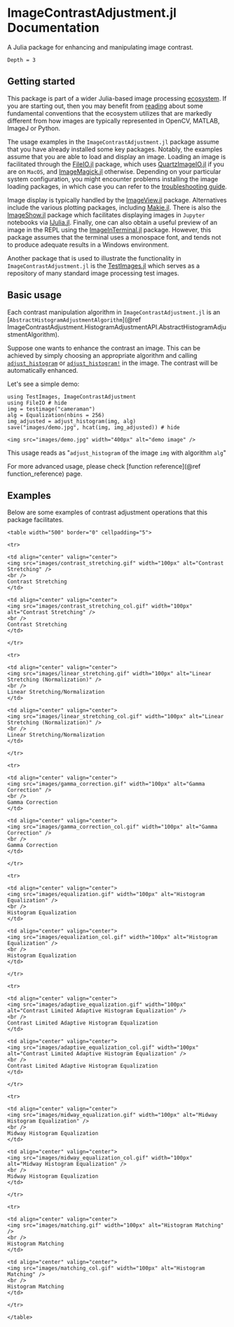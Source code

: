 # ImageContrastAdjustment.jl Documentation

A Julia package for enhancing and manipulating image contrast.

```@contents
Depth = 3
```

## Getting started
This package is part of a wider Julia-based image processing
[ecosystem](https://github.com/JuliaImages). If you are starting out, then you
may benefit from [reading](https://juliaimages.org/latest/quickstart/) about
some fundamental conventions that the ecosystem utilizes that are markedly
different from how images are typically represented in OpenCV, MATLAB, ImageJ or
Python.

The usage examples in the `ImageContrastAdjustment.jl` package assume that you have
already installed some key packages. Notably, the examples assume that you are
able to load and display an image. Loading an image is facilitated through the
[FileIO.jl](https://github.com/JuliaIO/FileIO.jl) package, which uses
[QuartzImageIO.jl](https://github.com/JuliaIO/QuartzImageIO.jl) if you are on
`MacOS`, and [ImageMagick.jl](https://github.com/JuliaIO/ImageMagick.jl)
otherwise. Depending on your particular system configuration, you might
encounter problems installing the image loading packages, in which case you can
refer to the [troubleshooting
guide](https://juliaimages.org/latest/troubleshooting/#Installation-troubleshooting-1).

Image display is typically handled by the
[ImageView.jl](https://github.com/JuliaImages/ImageView.jl) package. 
Alternatives include the various plotting packages, including
[Makie.jl](https://github.com/JuliaPlots/Makie.jl). There is
also the [ImageShow.jl](https://github.com/JuliaImages/ImageShow.jl) package
which facilitates displaying images in `Jupyter` notebooks via
[IJulia.jl](https://github.com/JuliaLang/IJulia.jl).
Finally, one can also obtain a useful preview of an image in the REPL using the
[ImageInTerminal.jl](https://github.com/JuliaImages/ImageInTerminal.jl) package.
However, this package assumes that the terminal uses a monospace font, and tends
not to produce adequate results in a Windows environment.

Another package that is used to illustrate the functionality in
`ImageContrastAdjustment.jl` is the
[TestImages.jl](https://github.com/JuliaImages/TestImages.jl) which serves as a
repository of many standard image processing test images.


## Basic usage

Each contrast manipulation algorithm in `ImageContrastAdjustment.jl` is an
[`AbstractHistogramAdjustmentAlgorithm`](@ref
ImageContrastAdjustment.HistogramAdjustmentAPI.AbstractHistogramAdjustmentAlgorithm).

Suppose one wants to enhance the contrast an image. This can be achieved by
simply choosing an appropriate algorithm and calling [`adjust_histogram`](@ref)
or [`adjust_histogram!`](@ref) in the image. The contrast will be automatically
enhanced.

Let's see a simple demo:

```@example
using TestImages, ImageContrastAdjustment
using FileIO # hide
img = testimage("cameraman")
alg = Equalization(nbins = 256)
img_adjusted = adjust_histogram(img, alg)
save("images/demo.jpg", hcat(img, img_adjusted)) # hide
```

```@raw html
<img src="images/demo.jpg" width="400px" alt="demo image" />
```

This usage reads as "`adjust_histogram` of the image `img` with algorithm `alg`"

For more advanced usage, please check [function reference](@ref function_reference) page.

## Examples
Below are some examples of contrast adjustment operations that this package facilitates.

```@raw html
<table width="500" border="0" cellpadding="5">

<tr>

<td align="center" valign="center">
<img src="images/contrast_stretching.gif" width="100px" alt="Contrast Stretching" />
<br />
Contrast Stretching
</td>

<td align="center" valign="center">
<img src="images/contrast_stretching_col.gif" width="100px" alt="Contrast Stretching" />
<br />
Contrast Stretching
</td>

</tr>

<tr>

<td align="center" valign="center">
<img src="images/linear_stretching.gif" width="100px" alt="Linear Stretching (Normalization)" />
<br />
Linear Stretching/Normalization
</td>

<td align="center" valign="center">
<img src="images/linear_stretching_col.gif" width="100px" alt="Linear Stretching (Normalization)" />
<br />
Linear Stretching/Normalization
</td>

</tr>

<tr>

<td align="center" valign="center">
<img src="images/gamma_correction.gif" width="100px" alt="Gamma Correction" />
<br />
Gamma Correction
</td>

<td align="center" valign="center">
<img src="images/gamma_correction_col.gif" width="100px" alt="Gamma Correction" />
<br />
Gamma Correction
</td>

</tr>

<tr>

<td align="center" valign="center">
<img src="images/equalization.gif" width="100px" alt="Histogram Equalization" />
<br />
Histogram Equalization
</td>

<td align="center" valign="center">
<img src="images/equalization_col.gif" width="100px" alt="Histogram Equalization" />
<br />
Histogram Equalization
</td>

</tr>

<tr>

<td align="center" valign="center">
<img src="images/adaptive_equalization.gif" width="100px" alt="Contrast Limited Adaptive Histogram Equalization" />
<br />
Contrast Limited Adaptive Histogram Equalization
</td>

<td align="center" valign="center">
<img src="images/adaptive_equalization_col.gif" width="100px" alt="Contrast Limited Adaptive Histogram Equalization" />
<br />
Contrast Limited Adaptive Histogram Equalization
</td>

</tr>

<tr>

<td align="center" valign="center">
<img src="images/midway_equalization.gif" width="100px" alt="Midway Histogram Equalization" />
<br />
Midway Histogram Equalization
</td>

<td align="center" valign="center">
<img src="images/midway_equalization_col.gif" width="100px" alt="Midway Histogram Equalization" />
<br />
Midway Histogram Equalization
</td>

</tr>

<tr>

<td align="center" valign="center">
<img src="images/matching.gif" width="100px" alt="Histogram Matching" />
<br />
Histogram Matching
</td>

<td align="center" valign="center">
<img src="images/matching_col.gif" width="100px" alt="Histogram Matching" />
<br />
Histogram Matching
</td>

</tr>

</table>
```
